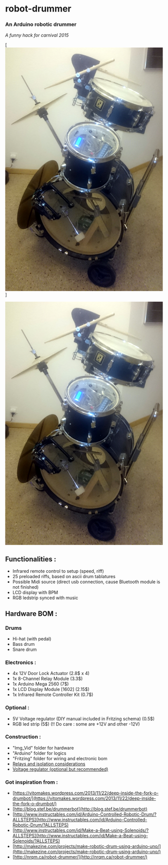 # robot-drummer
### An Arduino robotic drummer
*A funny hack for carnival 2015*

[![N|Solid](https://github.com/nliaudat/robot-drummer/raw/master/Img_Vid/robot-drummer.jpg)]

![alt text](https://github.com/nliaudat/robot-drummer/raw/master/Img_Vid/robot-drummer.jpg "Robot Drum")

## Functionalities : 
* Infrared remote control to setup (speed, riff)
* 25 preloaded riffs, based on ascii drum tablatures
* Possible Midi source (direct usb connection, cause Bluetooth module is not finished)
* LCD display with BPM
* RGB ledstrip synced with music

## Hardware BOM : 
### Drums
* Hi-hat (with pedal)
* Bass drum
* Snare drum

### Electronics : 
* 4x 12V Door Lock Actuator (2.8$ x 4)
* 1x 8-Channel Relay Module (3.3$)
* 1x Arduino Mega 2560 (7$)
* 1x LCD Display Module [1602] (2.15$)
* 1x Infrared Remote Controller Kit (0.7$)

### Optional : 
* 5V Voltage regulator (DIY manual included in Fritzing schema) (0.5$)
* RGB led strip (5$) (!! Do care : some are +12V and other -12V)

### Construction : 
* "Img_Vid" folder for hardware
* "Arduino" folder for logics
* "Fritzing" folder for wiring and electronic bom
* [Relays and isolation considerations](8-channel_module.md.md)
* [Voltage regulator (optional but recommended)](voltage_regulator.md)

### Got inspiration from : 
* [https://vitomakes.wordpress.com/2013/11/22/deep-inside-the-fork-o-drumbot/](https://vitomakes.wordpress.com/2013/11/22/deep-inside-the-fork-o-drumbot/)
* [http://blog.stef.be/drummerbot](http://blog.stef.be/drummerbot)
* [http://www.instructables.com/id/Arduino-Controlled-Robotic-Drum/?ALLSTEPS](http://www.instructables.com/id/Arduino-Controlled-Robotic-Drum/?ALLSTEPS)
* [http://www.instructables.com/id/Make-a-Beat-using-Solenoids/?ALLSTEPS](http://www.instructables.com/id/Make-a-Beat-using-Solenoids/?ALLSTEPS)
* [http://makezine.com/projects/make-robotic-drum-using-arduino-uno/](http://makezine.com/projects/make-robotic-drum-using-arduino-uno/)
* [http://nrqm.ca/robot-drummer/](http://nrqm.ca/robot-drummer/)

